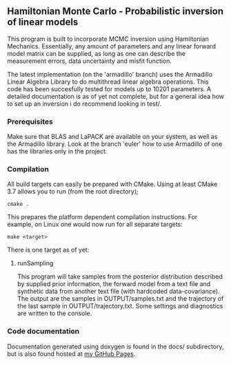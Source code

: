 
## Hamiltonian Monte Carlo - Probabilistic inversion of linear models

This program is built to incorporate MCMC inversion using Hamiltonian Mechanics. Essentially, any amount of
parameters and any linear forward model matrix can be supplied, as long as one can describe the measurement errors, data
uncertainty and misfit function.

The latest implementation (on the 'armadillo' branch) uses the Armadillo Linear Algebra Library 
to do multithread linear algebra operations. This code has been succesfully tested for models
up to 10201 parameters. A detailed documentation is as of yet not complete, but for a general idea how
to set up an inversion i do recommend looking in test/.

### Prerequisites

Make sure that BLAS and LaPACK are available on your system, as well as the Armadillo library. Look
at the branch 'euler' how to use Armadillo of one has the libraries only in the project.

### Compilation

All build targets can easily be prepared with CMake. Using at least CMake 3.7 allows you to run (from the
root directory);

```{r, engine='bash', Running CMake}
cmake .
```
This prepares the platform dependent compilation instructions. For example, on Linux one would now run for
 all separate targets:

 ```{r, engine='bash', Building targets}
 make <target>
 ```

There is one target as of yet:

1. runSampling

   This program will take samples from the posterior distribution described by supplied 
   prior information, the forward model from a text file and synthetic data 
   from another text file (with hardcoded data-covariance). The output are the samples in 
   OUTPUT/samples.txt and the trajectory of the last sample in OUTPUT/trajectory.txt. 
   Some settings and diagnostics are written to the console.

### Code documentation

Documentation generated using doxygen is found in the docs/ subdirectory, but is also found hosted at [my GitHub 
Pages](www.larsgeb.github.io).

